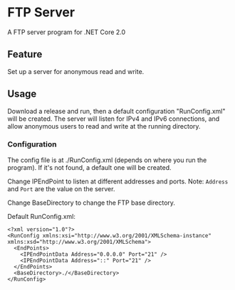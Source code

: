 # FTP Server
A FTP server program for .NET Core 2.0

## Feature
Set up a server for anonymous read and write.

## Usage
Download a release and run, then a default configuration "RunConfig.xml" will be created.
The server will listen for IPv4 and IPv6 connections, and allow anonymous users to read and write at the running directory.

### Configuration
The config file is at ./RunConfig.xml (depends on where you run the program). If it's not found, a default one will be created.

Change IPEndPoint to listen at different addresses and ports. Note: `Address` and `Port` are the value on the server.

Change BaseDirectory to change the FTP base directory.

Default RunConfig.xml:
```
<?xml version="1.0"?>
<RunConfig xmlns:xsi="http://www.w3.org/2001/XMLSchema-instance" xmlns:xsd="http://www.w3.org/2001/XMLSchema">
  <EndPoints>
    <IPEndPointData Address="0.0.0.0" Port="21" />
    <IPEndPointData Address="::" Port="21" />
  </EndPoints>
  <BaseDirectory>./</BaseDirectory>
</RunConfig>
```
